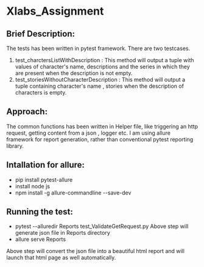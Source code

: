 # Xlabs_Assignment

## Brief Description:
The tests has been written in pytest framework. There are two testcases. 
1) test_charctersListWithDescription : This method will output a tuple with values of character's name, descriptions and the series in which they are present when the description is not empty.
2) test_storiesWithoutCharacterDescription :  This method will output a tuple containing character's name , stories when the description of characters is empty.

## Approach:
The common functions has been written in Helper file, like triggering an http request, getting content from a json , logger etc. I am using allure framework for report generation, rather than conventional pytest reporting library.

## Intallation for allure:
- pip install pytest-allure
- install node js
- npm install -g allure-commandline --save-dev

## Running the test:
- pytest --alluredir Reports test_ValidateGetRequest.py
  Above step will generate json file in Reports directory
- allure serve Reports

Above step will convert the json file into a beautiful html report and will launch that html page as well automatically.





